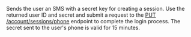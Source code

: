 Sends the user an SMS with a secret key for creating a session. Use the returned user ID and secret and submit a request to the [PUT /account/sessions/phone](/docs/client/account#accountUpdatePhoneSession) endpoint to complete the login process. The secret sent to the user's phone is valid for 15 minutes.